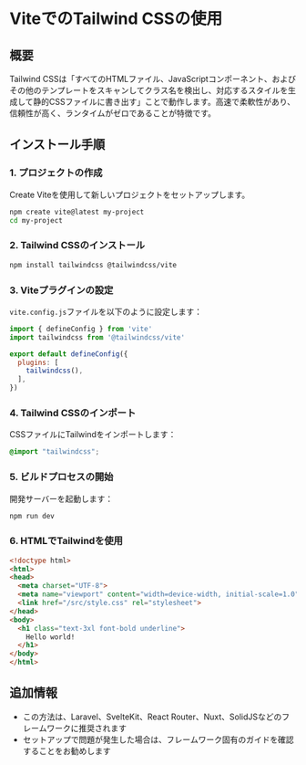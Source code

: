 # ViteでのTailwind CSSの使用

## 概要

Tailwind CSSは「すべてのHTMLファイル、JavaScriptコンポーネント、およびその他のテンプレートをスキャンしてクラス名を検出し、対応するスタイルを生成して静的CSSファイルに書き出す」ことで動作します。高速で柔軟性があり、信頼性が高く、ランタイムがゼロであることが特徴です。

## インストール手順

### 1. プロジェクトの作成

Create Viteを使用して新しいプロジェクトをセットアップします。

```bash
npm create vite@latest my-project
cd my-project
```

### 2. Tailwind CSSのインストール

```bash
npm install tailwindcss @tailwindcss/vite
```

### 3. Viteプラグインの設定

`vite.config.js`ファイルを以下のように設定します：

```javascript
import { defineConfig } from 'vite'
import tailwindcss from '@tailwindcss/vite'

export default defineConfig({
  plugins: [
    tailwindcss(),
  ],
})
```

### 4. Tailwind CSSのインポート

CSSファイルにTailwindをインポートします：

```css
@import "tailwindcss";
```

### 5. ビルドプロセスの開始

開発サーバーを起動します：

```bash
npm run dev
```

### 6. HTMLでTailwindを使用

```html
<!doctype html>
<html>
<head>
  <meta charset="UTF-8">
  <meta name="viewport" content="width=device-width, initial-scale=1.0">
  <link href="/src/style.css" rel="stylesheet">
</head>
<body>
  <h1 class="text-3xl font-bold underline">
    Hello world!
  </h1>
</body>
</html>
```

## 追加情報

- この方法は、Laravel、SvelteKit、React Router、Nuxt、SolidJSなどのフレームワークに推奨されます
- セットアップで問題が発生した場合は、フレームワーク固有のガイドを確認することをお勧めします
